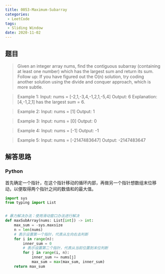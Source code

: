 ```yaml
---
title: 0053-Maximum-Subarray
categories: 
 - LeetCode
tags:
 - Sliding Window
date: 2020-11-02
---
```


## 题目
>Given an integer array nums, find the contiguous subarray (containing at least one number) which has the largest sum and return its sum.  
>Follow up: If you have figured out the O(n) solution, try coding another solution using the divide and conquer approach, which is more subtle.

>Example 1:
>Input: nums = [-2,1,-3,4,-1,2,1,-5,4]
>Output: 6
>Explanation: [4,-1,2,1] has the largest sum = 6.

>Example 2:
>Input: nums = [1]
>Output: 1

>Example 3:
>Input: nums = [0]
>Output: 0

>Example 4:
>Input: nums = [-1]
>Output: -1

>Example 5:
>Input: nums = [-2147483647]
>Output: -2147483647

## 解答思路
### Python
首先确定一个指针，在这个指针移动的循环内部，再做另一个指针想数组末位移动，以便取得两个指针之间的数值和的最大值。

```python
import sys
from typing import List


# 暴力解决办法：使用滑动窗口办法进行解决
def maxSubArray(nums: List[int]) -> int:
    max_sum = -sys.maxsize
    n = len(nums)
    # 表示设置第一个指针，代表从左向右去判断
    for i in range(n):
        inner_sum = 0
        # 表示设置第二个指针，代表从当前位置到末位判断
        for j in range(i, n):
            inner_sum += nums[j]
            max_sum = max(max_sum, inner_sum)
    return max_sum

```
